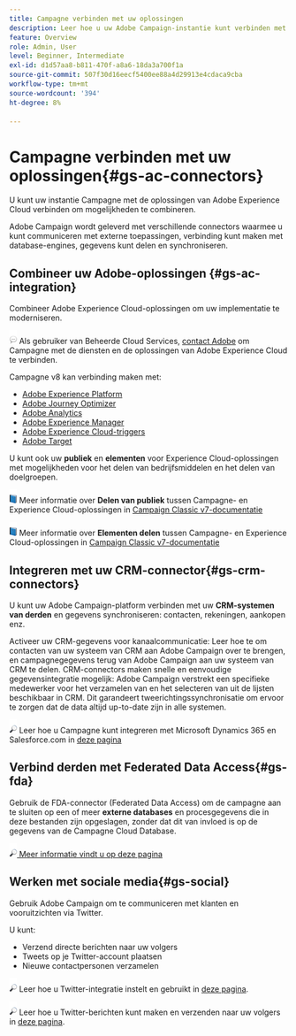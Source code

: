 ```yaml
---
title: Campagne verbinden met uw oplossingen
description: Leer hoe u uw Adobe Campaign-instantie kunt verbinden met Experience Cloud-oplossingen.
feature: Overview
role: Admin, User
level: Beginner, Intermediate
exl-id: d1d57aa8-b811-470f-a8a6-18da3a700f1a
source-git-commit: 507f30d16eecf5400ee88a4d29913e4cdaca9cba
workflow-type: tm+mt
source-wordcount: '394'
ht-degree: 8%

---
```


# Campagne verbinden met uw oplossingen{#gs-ac-connectors}

U kunt uw instantie Campagne met de oplossingen van Adobe Experience Cloud verbinden om mogelijkheden te combineren.

Adobe Campaign wordt geleverd met verschillende connectors waarmee u kunt communiceren met externe toepassingen, verbinding kunt maken met database-engines, gegevens kunt delen en synchroniseren.

## Combineer uw Adobe-oplossingen {#gs-ac-integration}

Combineer Adobe Experience Cloud-oplossingen om uw implementatie te moderniseren.

![](../assets/do-not-localize/speech.png)  Als gebruiker van Beheerde Cloud Services, [contact Adobe](../start/campaign-faq.md#support) om Campagne met de diensten en de oplossingen van Adobe Experience Cloud te verbinden.

Campagne v8 kan verbinding maken met:

* [Adobe Experience Platform](../connect/ac-aep.md)
* [Adobe Journey Optimizer](../connect/ac-ajo.md)
* [Adobe Analytics](../connect/ac-aa.md)
* [Adobe Experience Manager](../connect/ac-aem.md)
* [Adobe Experience Cloud-triggers](../connect/ac-triggers.md)
* [Adobe Target](../connect/ac-at.md)

U kunt ook uw **publiek** en **elementen** voor Experience Cloud-oplossingen met mogelijkheden voor het delen van bedrijfsmiddelen en het delen van doelgroepen.

![](../assets/do-not-localize/book.png) Meer informatie over **Delen van publiek** tussen Campagne- en Experience Cloud-oplossingen in [Campaign Classic v7-documentatie](https://experienceleague.adobe.com/docs/campaign-classic/using/integrating-with-adobe-experience-cloud/audience-sharing/sharing-audiences-with-adobe-experience-cloud.html?lang=en#integrating-with-adobe-experience-cloud)

![](../assets/do-not-localize/book.png) Meer informatie over **Elementen delen** tussen Campagne- en Experience Cloud-oplossingen in [Campaign Classic v7-documentatie](https://experienceleague.adobe.com/docs/campaign-classic/using/integrating-with-adobe-experience-cloud/asset-sharing/sharing-assets-with-adobe-experience-cloud.html?lang=en#integrating-with-adobe-experience-cloud)

## Integreren met uw CRM-connector{#gs-crm-connectors}

U kunt uw Adobe Campaign-platform verbinden met uw **CRM-systemen van derden** en gegevens synchroniseren: contacten, rekeningen, aankopen enz.

Activeer uw CRM-gegevens voor kanaalcommunicatie: Leer hoe te om contacten van uw systeem van CRM aan Adobe Campaign over te brengen, en campagnegegevens terug van Adobe Campaign aan uw systeem van CRM te delen.
CRM-connectors maken snelle en eenvoudige gegevensintegratie mogelijk: Adobe Campaign verstrekt een specifieke medewerker voor het verzamelen van en het selecteren van uit de lijsten beschikbaar in CRM. Dit garandeert tweerichtingssynchronisatie om ervoor te zorgen dat de data altijd up-to-date zijn in alle systemen.

![](../assets/do-not-localize/glass.png) Leer hoe u Campagne kunt integreren met Microsoft Dynamics 365 en Salesforce.com in [deze pagina](crm.md)

## Verbind derden met Federated Data Access{#gs-fda}

Gebruik de FDA-connector (Federated Data Access) om de campagne aan te sluiten op een of meer **externe databases** en procesgegevens die in deze bestanden zijn opgeslagen, zonder dat dit van invloed is op de gegevens van de Campagne Cloud Database.

![](../assets/do-not-localize/glass.png)[ Meer informatie vindt u op deze pagina](fda.md)

## Werken met sociale media{#gs-social}

Gebruik Adobe Campaign om te communiceren met klanten en vooruitzichten via Twitter.

U kunt:

* Verzend directe berichten naar uw volgers
* Tweets op je Twitter-account plaatsen
* Nieuwe contactpersonen verzamelen

![](../assets/do-not-localize/glass.png) Leer hoe u Twitter-integratie instelt en gebruikt in [deze pagina](../connect/ac-tw.md).

![](../assets/do-not-localize/glass.png) Leer hoe u Twitter-berichten kunt maken en verzenden naar uw volgers in [deze pagina](../send/twitter.md).
